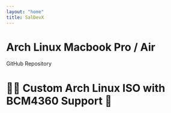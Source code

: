 ```yaml
---
layout: "home"
title: SalDevX
---
```


<h1 class="text-3xl font-bold text-center">Arch Linux Macbook Pro / Air</h1>

<div class="flex justify-center">
  <a href="https://github.com/SalDevX/archlinux-BCM4360_SUPPORT" class="p-5 bg-gray-800 text-white rounded-lg text-center" style="text-decoration: none;">
    GitHub Repository
  </a>
</div>


<h1 class="text-3xl font-bold text-center">🫴✨ Custom Arch Linux ISO with BCM4360 Support 🧙</h1>

<p align="center">
    <a href="https://drive.google.com/uc?export=download&id=1T7eOPBnpQysCpjo_9NMvmkim7hK84Oin" class="no-extra-space">
       <svg
   class="spin-svg"    
   width="59"
   height="53"
   viewBox="-13.095 -19.5 56.454002 77.999997"
   version="1.1"
   id="svg6"
   xmlns="http://www.w3.org/2000/svg"
   xmlns:svg="http://www.w3.org/2000/svg">
  
  <defs
     id="defs6" />
  <path
     d="m -21.9975,47.35 3.85,6.65 c 0.8,1.4 1.95,2.5 3.3,3.3 l 13.75,-23.8 h -27.5 c 0,1.55 0.4,3.1 1.2,4.5 z"
     fill="#0066da"
     id="path1" />
  <path
     d="M 15.0525,5.5000003 1.3025,-18.3 c -1.34999997,0.8 -2.5,1.9 -3.3,3.3 l -25.4,44 a 9.06,9.06 0 0 0 -1.2,4.5 h 27.5 z"
     fill="#00ac47"
     id="path2" />
  <path
     d="m 44.9525,57.3 c 1.35,-0.8 2.5,-1.9 3.3,-3.3 l 1.6,-2.75 7.65,-13.25 c 0.8,-1.4 1.2,-2.95 1.2,-4.5 h -27.502 l 5.852,11.5 z"
     fill="#ea4335"
     id="path3" />
  <path
     d="M 15.0525,5.5000003 28.8025,-18.3 c -1.35,-0.8 -2.9,-1.2 -4.5,-1.2 h -18.5 c -1.6,0 -3.15,0.45 -4.5,1.2 z"
     fill="#00832d"
     id="path4" />
  <path
     d="m 31.2025,33.5 h -32.3 l -13.75,23.8 c 1.35,0.8 2.9,1.2 4.5,1.2 h 50.8 c 1.6,0 3.15,-0.45 4.5,-1.2 z"
     fill="#2684fc"
     id="path5" />
  <path
     d="M 44.8025,7.0000003 32.1025,-15 c -0.8,-1.4 -1.95,-2.5 -3.3,-3.3 L 15.0525,5.5000003 31.2025,33.5 h 27.45 c 0,-1.55 -0.4,-3.1 -1.2,-4.5 z"
     fill="#ffba00"
     id="path6" />
</svg>
</a>
</p>